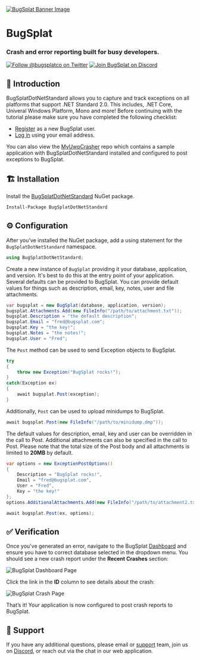 [![BugSplat Banner Image](https://user-images.githubusercontent.com/20464226/149019306-3186103c-5315-4dad-a499-4fd1df408475.png)](https://bugsplat.com)

# BugSplat
### **Crash and error reporting built for busy developers.**

[![Follow @bugsplatco on Twitter](https://img.shields.io/twitter/follow/bugsplatco?label=Follow%20BugSplat&style=social)](https://twitter.com/bugsplatco)
[![Join BugSplat on Discord](https://img.shields.io/discord/664965194799251487?label=Join%20Discord&logo=Discord&style=social)](https://discord.gg/bugsplat)

## 👋 Introduction

BugSplatDotNetStandard allows you to capture and track exceptions on all platforms that support .NET Standard 2.0. This includes, .NET Core, Univeral Windows Platform, Mono and more! Before continuing with the tutorial please make sure you have completed the following checklist:

- [Register](https://app.bugsplat.com/v2/sign-up) as a new BugSplat user.
- [Log in](https://app.bugsplat.com/auth0/login) using your email address.

You can also view the [MyUwpCrasher](https://github.com/BugSplat-Git/MyUwpCrasher) repo which contains a sample application with BugSplatDotNetStandard installed and configured to post exceptions to BugSplat.

## 🏗 Installation

Install the [BugSplatDotNetStandard](https://www.nuget.org/packages/BugSplatDotNetStandard/) NuGet package.

```ps
Install-Package BugSplatDotNetStandard
```

## ⚙️ Configuration

After you've installed the NuGet package, add a using statement for the `BugSplatDotNetStandard` namespace.

```cs
using BugSplatDotNetStandard;
```

Create a new instance of `BugSplat` providing it your database, application, and version. It's best to do this at the entry point of your application. Several defaults can be provided to BugSplat. You can provide default values for things such as description, email, key, notes, user and file attachments.

```cs
var bugsplat = new BugSplat(database, application, version);
bugsplat.Attachments.Add(new FileInfo("/path/to/attachment.txt"));
bugsplat.Description = "the default description";
bugsplat.Email = "fred@bugsplat.com";
bugsplat.Key = "the key!";
bugsplat.Notes = "the notes!";
bugsplat.User = "Fred";
```

The `Post` method can be used to send Exception objects to BugSplat.

```cs
try
{
    throw new Exception("BugSplat rocks!");
}
catch(Exception ex)
{
    await bugsplat.Post(exception);
}
```

Additionally, `Post` can be used to upload minidumps to BugSplat.

```cs
await bugsplat.Post(new FileInfo("/path/to/minidump.dmp"));
```

The default values for description, email, key and user can be overridden in the call to Post. Additional attachments can also be specified in the call to Post. Please note that the total size of the Post body and all attachments is limited to **20MB** by default.

```cs
var options = new ExceptionPostOptions()
{
    Description = "BugSplat rocks!",
    Email = "fred@bugsplat.com",
    User = "Fred",
    Key = "the key!"
};
options.AdditionalAttachments.Add(new FileInfo("/path/to/attachment2.txt"));

await bugsplat.Post(ex, options);
```

## ✅ Verification

Once you've generated an error, navigate to the BugSplat [Dashboard](https://app.bugsplat.com/v2/dashboard) and ensure you have to correct database selected in the dropdown menu. You should see a new crash report under the **Recent Crashes** section:

![BugSplat Dashboard Page](https://user-images.githubusercontent.com/2646053/165813342-289ab25d-90fa-4110-8922-8bbdab687803.png)

 Click the link in the **ID** column to see details about the crash:

![BugSplat Crash Page](https://user-images.githubusercontent.com/2646053/165813564-0d81640f-235e-4dd0-b19f-522493fd92d7.png)

That’s it! Your application is now configured to post crash reports to BugSplat.

## 👷 Support

If you have any additional questions, please email or [support](mailto:support@bugsplat.com) team, join us on [Discord](https://discord.gg/K4KjjRV5ve), or reach out via the chat in our web application.
